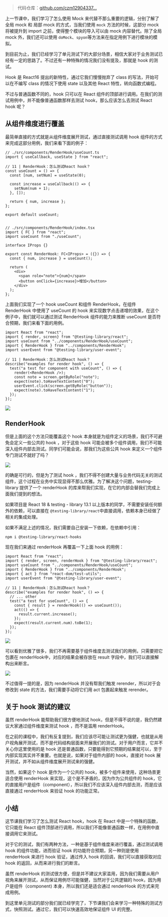 > 代码仓库：[github.com/czm12904337…](https://github.com/czm1290433700/test_demo "https://github.com/czm1290433700/test_demo")

上一节课中，我们学习了怎么使用 Mock 来代替不那么重要的逻辑，分别了解了全局 mock 和 局部 mock 的方式，当我们使用 `mock` 方法的时候，这部分 mock 将被提升到 import 之前，使得整个模块的导入可以由 mock 内容替代。除了全局 mock 外，我们还可以使用 `doMock`、`spyon`等方法来在指定用例下进行模块的模拟。

到目前为止，我们已经学习了单元测试下的大部分场景，相信大家对于业务测试已经有一定的思路了。不过还有一种特殊的情况我们没有提及，那就是 hook 的测试。

Hook 是 React16 提出的新特性，通过它我们慢慢抛弃了 class 的写法，开始可以在不编写 class 的情况下使用 state 以及其他 React 特性，转向函数式编程。

不过与普通函数不同的，hook 只可以在 React 组件的顶部进行调用。在我们的测试用例中，并不能像普通函数那样去测试 hook，那么应该怎么去测试 React hook 呢？

从组件维度进行覆盖
---------

最简单直接的方式就是从组件维度展开测试，通过直接测试调用 hook 组件的方式来完成这部分用例，我们来看下面的例子：

    // ./src/components/RenderHook/useCount.ts
    import { useCallback, useState } from "react";
    
    // 11 | RenderHook：怎么测试React hook？
    const useCount = () => {
      const [num, setNum] = useState(0);
    
      const increase = useCallback(() => {
        setNum(num + 1);
      }, []);
    
      return { num, increase };
    };
    
    export default useCount;
    

    // ./src/components/RenderHook/index.tsx
    import { FC } from "react";
    import useCount from "./useCount";
    
    interface IProps {}
    
    export const RenderHook: FC<IProps> = ({}) => {
      const { num, increase } = useCount();
    
      return (
        <div>
          <span role="note">{num}</span>
          <button onClick={increase}>增加</button>
        </div>
      );
    };
    

上面我们实现了一个 hook useCount 和组件 RenderHook，在组件 RenderHook 中使用了 useCount 的 hook 来实现数字点击递增的效果，在这个例子中，我们就可以通过测试 RenderHook 组件的能力来推断 useCount 是否符合预期，我们来看下面的用例。

    import React from "react";
    import { render, screen} from "@testing-library/react";
    import useCount from "../components/RenderHook/useCount";
    import { RenderHook } from "../components/RenderHook";
    import userEvent from "@testing-library/user-event";
    
    // 11 | RenderHook：怎么测试React hook？
    describe("examples for render hook", () => {
      test("a test for component with useCount", () => {
        render(<RenderHook />);
        const note = screen.getByRole("note");
        expect(note).toHaveTextContent("0");
        userEvent.click(screen.getByRole("button"));
        expect(note).toHaveTextContent("1");
      });
    });
    

![](https://p3-juejin.byteimg.com/tos-cn-i-k3u1fbpfcp/bf696e34475849999b9ddc65171ef788~tplv-k3u1fbpfcp-jj-mark:1600:0:0:0:q75.image#?w=370&h=64&s=4554&e=png&b=1e1e1e)

RenderHook
----------

但是上面的这个方法只能覆盖这个 hook 本身就是为组件定义的场景，我们不可避免会定义一些公共的 hook ，对于这些 hook 可能会被多个组件调用，我们不可能深入组件内部去测试。同学们可能会说，那我们为这些公共 hook 来定义一个组件专门测试不就好了吗？

![](https://p3-juejin.byteimg.com/tos-cn-i-k3u1fbpfcp/ee3cf3300cfb43cf979fc029d7578891~tplv-k3u1fbpfcp-jj-mark:1600:0:0:0:q75.image#?w=654&h=449&s=372172&e=png&b=fff6f4)

的确是可行的，但是为了测试 hook ，我们不得不创建大量与业务代码无关的测试组件，这个过程在业务中实现显得不那么优雅。为了解决这个问题，testing-library 提供了一个 renderHook 的库来帮我们实现，在它的内部会替我们完成上面我们提到的想法。

如果项目是 React 18 & testing - library 13.1 以上版本的同学，不需要安装任何额外的依赖，可以直接在 `@testing-library/react`中直接调用，依赖本身已经做了相关的集成处理。

如果不满足上述的情况，我们需要自己安装一下依赖，在依赖中引用：

    npm i @testing-library/react-hooks
    

现在我们来通过 renderHook 再覆盖一下上面 hook 的用例：

    import React from "react";
    import { render, screen, renderHook } from "@testing-library/react";
    import useCount from "../components/RenderHook/useCount";
    import { RenderHook } from "../components/RenderHook";
    import { act } from "react-dom/test-utils";
    import userEvent from "@testing-library/user-event";
    
    // 11 | RenderHook：怎么测试React hook？
    describe("examples for render hook", () => {
      // ... other
      test("a test for useCount", () => {
        const { result } = renderHook(() => useCount());
        act(() => {
          result.current.increase();
        });
        expect(result.current.num).toBe(1);
      });
    });
    

![](https://p3-juejin.byteimg.com/tos-cn-i-k3u1fbpfcp/88d09645f34442a2901bc10729583b44~tplv-k3u1fbpfcp-jj-mark:1600:0:0:0:q75.image#?w=373&h=83&s=4929&e=png&b=1e1e1e)

可以看到优雅了很多，我们不再需要基于组件维度去测试我们的用例，只需要把它包裹在 renderHook中，对应的结果会被存放在 result 字段中，我们可以直接解构出来断言。

![](https://p3-juejin.byteimg.com/tos-cn-i-k3u1fbpfcp/a82baa0ef21b4bbd8826307e776f2b7a~tplv-k3u1fbpfcp-jj-mark:1600:0:0:0:q75.image#?w=663&h=411&s=26895&e=png&b=1e1e1e)

不过值得一提的是，因为 renderHook 并没有帮我们触发 rerender，所以对于会修改到 state 的方法，我们需要手动将它们用 act 包裹起来触发 rerender。

关于 hook 测试的建议
-------------

虽然 renderHook 能帮助我们很方便地测试 hook，但是不得不说的是，我仍然建议大家通过组件维度来测试 hook ，而不是滥用 renderHook。

在之前的课程中，我们有反复提到，我们应该尽可能让测试更为强健，也就是从用户视角展开测试，而不是代码结构层面来开展我们的测试。对于用户而言，它并不关心你这里使用的是 hook 还是普通函数，只要能得到它预期的结果就可以，至于内部实现其实并不重要。也就是说，如果对于组件内部的 hook，直接对 hook 展开测试，并不如从组件维度展开测试来的强健。

当然，如果这个 hook 是作为一个公共的 hook，被多个组件来使用，这种场景更适合使用 renderHook 来实现，这个是不矛盾的，因为作为公共组件的 hook，它的直接用户是组件（component），所以我们不应该深入组件内部去测，而是应该直接通过 renderHook 来验证 hook 的功能正常。

小结
--

这节课我们学习了怎么测试 React hook，hook 在 React 中是一个特殊的函数，它只能在 React 组件顶部进行调用，所以我们不能像普通函数一样，在用例中直接调用它来测试。

对于它的测试，我们有两种方法，一种是基于组件维度来进行覆盖，通过测试调用 hook 的组件功能，进而验证 hook 的功能符合预期，另一种则是使用 renderHook 来进行 hook 验证，通过传入 hook 的回调，我们可以直接获取对应 hook 的返回，从而来进行我们的断言。

虽然 renderHook 的测试很方便，但是并不建议大家滥用，因为我们需要从用户视角来展开测试，从而保证用例尽可能强健，当然对于公共逻辑的 hook，因为用户是组件（component) 本身，所以我们还是适合通过 renderHook 的方式来完成用例。

到这里单元测试的部分我们就已经学完了，下节课我们会来学习一种特殊的测试方式，快照测试。通过它，我们可以快速高效地保证组件 UI 的完整。
